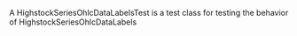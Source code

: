 A HighstockSeriesOhlcDataLabelsTest is a test class for testing the behavior of HighstockSeriesOhlcDataLabels